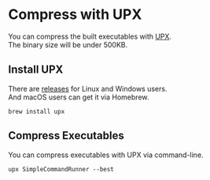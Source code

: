 # Compress with UPX

You can compress the built executables with [UPX](https://github.com/upx/upx).  
The binary size will be under 500KB.  

## Install UPX

There are [releases](https://github.com/upx/upx/releases) for Linux and Windows users.  
And macOS users can get it via Homebrew.  

```
brew install upx
```

## Compress Executables

You can compress executables with UPX via command-line.  

```
upx SimpleCommandRunner --best
```
